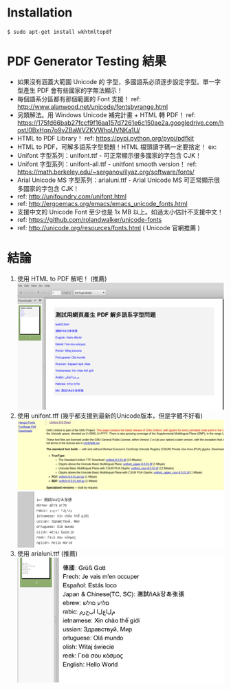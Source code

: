 # Installation

~~~
$ sudo apt-get install wkhtmltopdf
~~~

# PDF Generator Testing 結果

- 如果沒有涵蓋大範圍 Unicode 的 字型，多國語系必須逐步設定字型。單一字型產生 PDF 會有些國家的字無法顯示！
- 每個語系分區都有那個範圍的 Font 支援！ ref: http://www.alanwood.net/unicode/fontsbyrange.html
- 另類解法。用 Windows Unicode 補完計畫 + HTML 轉 PDF！ ref: https://175fd66bab27fccf9f16aa157d7261e6c150ae2a.googledrive.com/host/0BxHqn7o9vZBaWVZKVWhoUVNKa1U/
- HTML to PDF Library！ ref: https://pypi.python.org/pypi/pdfkit
- HTML to PDF，可解多語系字型問題！HTML 檔頭讀字碼一定要捨定！ ex: <meta http-equiv="content-type" content="text/html; charset=UTF-8">
- Unifont 字型系列：unifont.ttf - 可正常顯示很多國家的字包含 CJK！
- Unifont 字型系列：unifont-all.ttf - unitfont smooth version！ ref: https://math.berkeley.edu/~serganov/ilyaz.org/software/fonts/
- Arial Unicode MS 字型系列：arialuni.ttf - Arial Unicode MS 可正常顯示很多國家的字包含 CJK！
- ref: http://unifoundry.com/unifont.html
- ref: http://ergoemacs.org/emacs/emacs_unicode_fonts.html
- 支援中文的 Unicode Font 至少也是 1x MB 以上。如過太小估計不支援中文！
- ref: https://github.com/rolandwalker/unicode-fonts
- ref: http://unicode.org/resources/fonts.html ( Unicode 官網推薦 )

# 結論

01. 使用 HTML to PDF 解吧！ (推薦)
![Alt text](https://raw.githubusercontent.com/scott1028/PDFGeneratorFontIssueStudy/master/test03.png "PDF View")
02. 使用 unifont.tff (幾乎都支援到最新的Unicode版本，但是字體不好看)
![Alt text](https://raw.githubusercontent.com/scott1028/PDFGeneratorFontIssueStudy/master/unifont.ttf.jpg "Unifont View")
03. 使用 arialuni.ttf (推薦)
![Alt text](https://raw.githubusercontent.com/scott1028/PDFGeneratorFontIssueStudy/master/test04.jpg "Unifont View")
